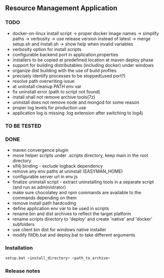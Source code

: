 ## Resource Management Application 

### TODO

- docker-on-linux install script
    -> proper docker image names
    -> simplify paths
    -> verbosity
    -> use release version instead of latest
    -> merge setup.sh and install.sh
    -> show help when invalid variables
- verbosity option for install scripts
- configurable backend port in application.properties
- installers to be copied at predefined location at maven deploy phase
- support for building distributables (including docker) under windows
- organize dist building with the use of build profiles
- precisely identify processes to be stopped(used port?)
- resolve path overwriting issue
- at uninstall cleanup PATH env var
- fix uninstall error (path to script not found)
- install shall not remove archive tools(7z)
- uninstall does not remove node and mongod for some reason
- proper log levels for production use
- application log is missing .log extension after switching to log4j

### TO BE TESTED


### DONE

- maven convergence plugin
- move helper scripts under .scripts directory, keep main in the root directory
- slf4j binding - exclude logback dependency
- remove any env paths at uninstall (EASYMAN_HOME)
- configurable server url in env.js
- finalize uninstall script - extract uninstalling tools in a separate script (and run as administrator)
- make sure chocolatey and npm commands are available to the commands depending on them
- remove install path hardcoding  
- define application env var to be used in scripts
- rename bin and dist archives to reflect the target platform
- rename scripts directory to 'deploy' and create 'native' and 'docker' subfolders
- use client bin dist for windows native installer
- modify fillDb.bat and deploy.bat to take different arguments
 

### Installation

``` bash
setup.bat <install_directory> <path_to_archive>
```

### Release notes